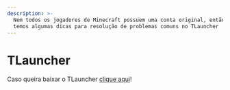 ```yaml
---
description: >-
  Nem todos os jogadores de Minecraft possuem uma conta original, então aqui
  temos algumas dicas para resolução de problemas comuns no TLauncher
---
```


# TLauncher

Caso queira baixar o TLauncher [clique aqui](https://tlauncher.org/)!
